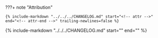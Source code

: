 ???+ note "Attribution"

    {% include-markdown "../../../CHANGELOG.md" start="<!-- attr -->" end="<!-- attr-end -->" trailing-newlines=false %}

{% include-markdown "../../../CHANGELOG.md" start="<!-- changelog -->" end="<!-- changelog-end -->" %}
